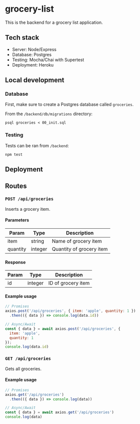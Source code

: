 # grocery-list

This is the backend for a grocery list application.

## Tech stack
- Server: Node/Express
- Database: Postgres
- Testing: Mocha/Chai with Supertest
- Deployment: Heroku

## Local development
### Database
First, make sure to create a Postgres database called ```groceries```.

From the ```/backend/db/migrations``` directory:
```
psql groceries < 00_init.sql
```

### Testing
Tests can be ran from ```/backend```:
```
npm test
```

## Deployment

## Routes
### ```POST /api/groceries```
Inserts a grocery item.
#### Parameters
| Param | Type | Description |
| ------------- | ------------- | ------------- |
| item | string | Name of grocery item |
| quantity | integer | Quantity of grocery item |

#### Response
| Param | Type | Description |
| ------------- | ------------- | ------------- |
| id | integer | ID of grocery item |

#### Example usage
```javascript
// Promises
axios.post('/api/groceries', { item: 'apple', quantity: 1 })
  .then(({ data }) => console.log(data.id))

// Async/Await
const { data } = await axios.post('/api/groceries', {
  item: 'apple',
  quantity: 1
});
console.log(data.id)
```
### ```GET /api/groceries```
Gets all groceries.
#### Example usage
```javascript
// Promises
axios.get('/api/groceries')
  .then(({ data }) => console.log(data))

// Async/Await
const { data } = await axios.get('/api/groceries')
console.log(data)
```
